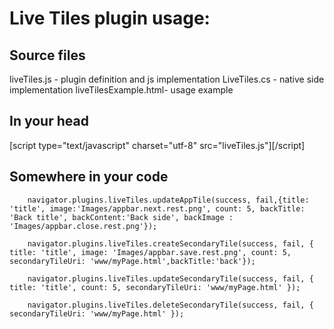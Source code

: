 Live Tiles plugin usage:
===============
Source files
---
liveTiles.js - plugin definition and js implementation
LiveTiles.cs - native side implementation
liveTilesExample.html- usage example

In your head
---

[script type="text/javascript" charset="utf-8" src="liveTiles.js"][/script]


Somewhere in your code 
---

   
        navigator.plugins.liveTiles.updateAppTile(success, fail,{title: 'title', image:'Images/appbar.next.rest.png', count: 5, backTitle: 'Back title', backContent:'Back side', backImage : 'Images/appbar.close.rest.png'});    

        navigator.plugins.liveTiles.createSecondaryTile(success, fail, { title: 'title', image: 'Images/appbar.save.rest.png', count: 5, secondaryTileUri: 'www/myPage.html',backTitle:'back'});
   
        navigator.plugins.liveTiles.updateSecondaryTile(success, fail, { title: 'title', count: 5, secondaryTileUri: 'www/myPage.html' });

        navigator.plugins.liveTiles.deleteSecondaryTile(success, fail, { secondaryTileUri: 'www/myPage.html' });